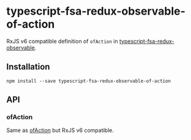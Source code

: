 # typescript-fsa-redux-observable-of-action
RxJS v6 compatible definition of `ofAction` in [typescript-fsa-redux-observable](https://github.com/m0a/typescript-fsa-redux-observable).

## Installation

```
npm install --save typescript-fsa-redux-observable-of-action
```

## API
### ofAction
Same as [ofAction](https://github.com/m0a/typescript-fsa-redux-observable#ofactionaction-actioncreator) but RxJS v6 compatible.